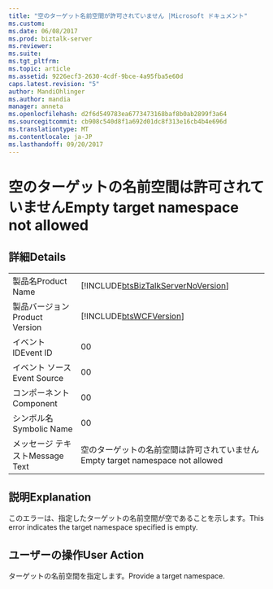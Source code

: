```yaml
---
title: "空のターゲット名前空間が許可されていません |Microsoft ドキュメント"
ms.custom: 
ms.date: 06/08/2017
ms.prod: biztalk-server
ms.reviewer: 
ms.suite: 
ms.tgt_pltfrm: 
ms.topic: article
ms.assetid: 9226ecf3-2630-4cdf-9bce-4a95fba5e60d
caps.latest.revision: "5"
author: MandiOhlinger
ms.author: mandia
manager: anneta
ms.openlocfilehash: d2f6d549783ea6773473168baf8b0ab2899f3a64
ms.sourcegitcommit: cb908c540d8f1a692d01dc8f313e16cb4b4e696d
ms.translationtype: MT
ms.contentlocale: ja-JP
ms.lasthandoff: 09/20/2017
---
```

# <a name="empty-target-namespace-not-allowed"></a><span data-ttu-id="dca9a-102">空のターゲットの名前空間は許可されていません</span><span class="sxs-lookup"><span data-stu-id="dca9a-102">Empty target namespace not allowed</span></span>
## <a name="details"></a><span data-ttu-id="dca9a-103">詳細</span><span class="sxs-lookup"><span data-stu-id="dca9a-103">Details</span></span>  
  
|||  
|-|-|  
|<span data-ttu-id="dca9a-104">製品名</span><span class="sxs-lookup"><span data-stu-id="dca9a-104">Product Name</span></span>|[!INCLUDE[btsBizTalkServerNoVersion](../includes/btsbiztalkservernoversion-md.md)]|  
|<span data-ttu-id="dca9a-105">製品バージョン</span><span class="sxs-lookup"><span data-stu-id="dca9a-105">Product Version</span></span>|[!INCLUDE[btsWCFVersion](../includes/btswcfversion-md.md)]|  
|<span data-ttu-id="dca9a-106">イベント ID</span><span class="sxs-lookup"><span data-stu-id="dca9a-106">Event ID</span></span>|<span data-ttu-id="dca9a-107">0</span><span class="sxs-lookup"><span data-stu-id="dca9a-107">0</span></span>|  
|<span data-ttu-id="dca9a-108">イベント ソース</span><span class="sxs-lookup"><span data-stu-id="dca9a-108">Event Source</span></span>|<span data-ttu-id="dca9a-109">0</span><span class="sxs-lookup"><span data-stu-id="dca9a-109">0</span></span>|  
|<span data-ttu-id="dca9a-110">コンポーネント</span><span class="sxs-lookup"><span data-stu-id="dca9a-110">Component</span></span>|<span data-ttu-id="dca9a-111">0</span><span class="sxs-lookup"><span data-stu-id="dca9a-111">0</span></span>|  
|<span data-ttu-id="dca9a-112">シンボル名</span><span class="sxs-lookup"><span data-stu-id="dca9a-112">Symbolic Name</span></span>|<span data-ttu-id="dca9a-113">0</span><span class="sxs-lookup"><span data-stu-id="dca9a-113">0</span></span>|  
|<span data-ttu-id="dca9a-114">メッセージ テキスト</span><span class="sxs-lookup"><span data-stu-id="dca9a-114">Message Text</span></span>|<span data-ttu-id="dca9a-115">空のターゲットの名前空間は許可されていません</span><span class="sxs-lookup"><span data-stu-id="dca9a-115">Empty target namespace not allowed</span></span>|  
  
## <a name="explanation"></a><span data-ttu-id="dca9a-116">説明</span><span class="sxs-lookup"><span data-stu-id="dca9a-116">Explanation</span></span>  
 <span data-ttu-id="dca9a-117">このエラーは、指定したターゲットの名前空間が空であることを示します。</span><span class="sxs-lookup"><span data-stu-id="dca9a-117">This error indicates the target namespace specified is empty.</span></span>  
  
## <a name="user-action"></a><span data-ttu-id="dca9a-118">ユーザーの操作</span><span class="sxs-lookup"><span data-stu-id="dca9a-118">User Action</span></span>  
 <span data-ttu-id="dca9a-119">ターゲットの名前空間を指定します。</span><span class="sxs-lookup"><span data-stu-id="dca9a-119">Provide a target namespace.</span></span>